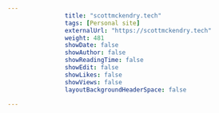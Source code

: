 ```yaml
---
                title: "scottmckendry.tech"
                tags: [Personal site]
                externalUrl: "https://scottmckendry.tech"
                weight: 481
                showDate: false
                showAuthor: false
                showReadingTime: false
                showEdit: false
                showLikes: false
                showViews: false
                layoutBackgroundHeaderSpace: false
                
---
```

